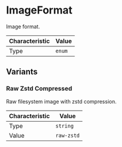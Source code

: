 <!-- THIS FILE IS AUTOMATICALLY GENERATED BY DOCBUILDER, DO NOT EDIT MANUALLY! -->

# ImageFormat

Image format.

| Characteristic | Value  |
| -------------- | ------ |
| Type           | `enum` |

## Variants

### Raw Zstd Compressed

Raw filesystem image with zstd compression.

| Characteristic | Value      |
| -------------- | ---------- |
| Type           | `string`   |
| Value          | `raw-zstd` |

